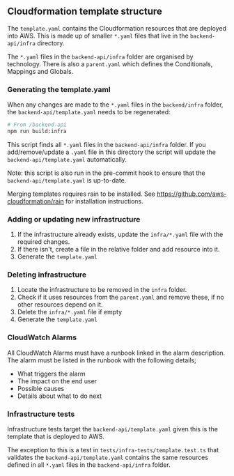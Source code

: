 ## Cloudformation template structure

The `template.yaml` contains the Cloudformation resources that are deployed into AWS. This is made up of smaller `*.yaml` files that live in the `backend-api/infra` directory. 

The `*.yaml` files in the `backend-api/infra` folder are organised by technology. There is also a `parent.yaml` which defines the Conditionals, Mappings and Globals.

### Generating the template.yaml
When any changes are made to the `*.yaml` files in the `backend/infra` folder, the `backend-api/template.yaml` needs to be regenerated:

```bash
# From /backend-api
npm run build:infra
```

This script finds all `*.yaml` files in the `backend-api/infra` folder. If you add/remove/update a `.yaml` file in this directory the script will update the `backend-api/template.yaml` automatically.

Note: this script is also run in the pre-commit hook to ensure that the `backend-api/template.yaml` is up-to-date.

Merging templates requires rain to be installed. See https://github.com/aws-cloudformation/rain for installation instructions.

### Adding or updating new infrastructure
1) If the infrastructure already exists, update the `infra/*.yaml` file with the required changes.
2) If there isn't, create a file in the relative folder and add resource into it.
3) Generate the `template.yaml`

### Deleting infrastructure
1) Locate the infrastructure to be removed in the `infra` folder.
2) Check if it uses resources from the `parent.yaml` and remove these, if no other resources depend on it.
3) Delete the `infra/*.yaml` file if empty
4) Generate the `template.yaml`

### CloudWatch Alarms
All CloudWatch Alarms must have a runbook linked in the alarm description. The alarm must be listed in the runbook with the following details;
- What triggers the alarm
- The impact on the end user
- Possible causes
- Details about what to do next

### Infrastructure tests
Infrastructure tests target the `backend-api/template.yaml` given this is the template that is deployed to AWS. 

The exception to this is a test in `tests/infra-tests/template.test.ts` that validates the `backend-api/template.yaml` contains the same resources defined in all `*.yaml` files in the `backend-api/infra` folder.